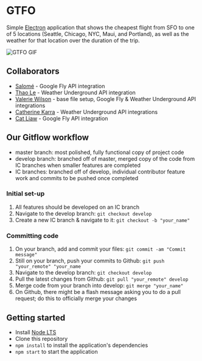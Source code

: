 # GTFO

Simple [Electron](http://electron.atom.io) application that shows the cheapest flight from SFO to one of 5 locations (Seattle, Chicago, NYC, Maui, and Portland), as well as the weather for that location over the duration of the trip.

![GTFO GIF](http://g.recordit.co/9Hv9oxCs6B.gif)

## Collaborators

- [Salomé](https://github.com/salomechamma "Salomé Chamma") - Google Fly API integration
- [Thao Le](https://github.com/thaoabunga "Thao Le") - Weather Underground API integration
- [Valerie Wilson](https://github.com/valeriewilson "Valerie Wilson") - base file setup, Google Fly & Weather Underground API integrations
- [Catherine Karra](https://github.com/cafrinko "Catherine Karra") - Weather Underground API integrations
- [Cat Liaw](https://github.com/catliaw "Cat Liaw") - Google Fly API integration

## Our Gitflow workflow

- master branch: most polished, fully functional copy of project code
- develop branch: branched off of master, merged copy of the code from IC branches when smaller features are completed
- IC branches: branched off of develop, individual contributor feature work and commits to be pushed once completed

### Initial set-up

1. All features should be developed on an IC branch
2. Navigate to the develop branch: `git checkout develop`
3. Create a new IC branch & navigate to it: `git checkout -b "your_name"`

### Committing code

1. On your branch, add and commit your files: `git commit -am "Commit message"`
2. Still on your branch, push your commits to Github: `git push "your_remote" "your_name`
3. Navigate to the develop branch: `git checkout develop`
4. Pull the latest changes from Github: `git pull "your_remote" develop`
5. Merge code from your branch into develop: `git merge "your_name"`
6. On Github, there might be a flash message asking you to do a pull request; do this to officially merge your changes

## Getting started

- Install [Node LTS](https://nodejs.org)
- Clone this repository
- `npm install` to install the application's dependencies
- `npm start` to start the application
